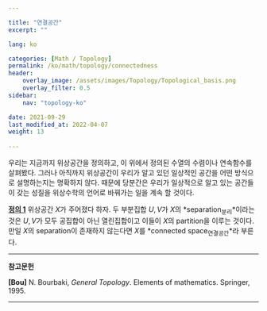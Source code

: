 ```yaml
---

title: "연결공간"
excerpt: ""

lang: ko

categories: [Math / Topology]
permalink: /ko/math/topology/connectedness
header:
    overlay_image: /assets/images/Topology/Topological_basis.png
    overlay_filter: 0.5
sidebar: 
    nav: "topology-ko"

date: 2021-09-29
last_modified_at: 2022-04-07
weight: 13
    
---
```


우리는 지금까지 위상공간을 정의하고, 이 위에서 정의된 수열의 수렴이나 연속함수를 살펴봤다. 그러나 아직까지 위상공간이 우리가 알고 있던 일상적인 공간을 어떤 방식으로 설명하는지는 명확하지 않다. 때문에 당분간은 우리가 일상적으로 알고 있는 공간들이 갖는 성질을 위상수학의 언어로 바꿔가는 일을 계속 할 것이다. 

<div class="definition" markdown="1">

<ins id="df1">**정의 1**</ins> 위상공간 $X$가 주어졌다 하자. 두 부분집합 $U,V$가 $X$의 *separation<sub>분리</sub>*이라는 것은 $U,V$가 모두 공집합이 아닌 열린집합이고 이들이 $X$의 partition을 이루는 것이다. 만일 $X$의 separation이 존재하지 않는다면 $X$를 *connected space<sub>연결공간</sub>*라 부른다. 

</div>


---

**참고문헌**

**[Bou]** N. Bourbaki, <i>General Topology</i>. Elements of mathematics. Springer, 1995.

---

